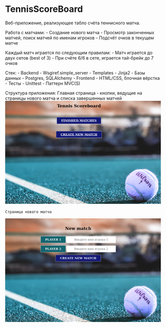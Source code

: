 # TennisScoreBoard

Веб-приложение, реализующее табло счёта теннисного матча.

Работа с матчами:
	 - Создание нового матча
  	 - Просмотр законченных матчей, поиск матчей по именам игроков
	 - Подсчёт очков в текущем матче

Каждый матч играется по следующим правилам:
    - Матч играется до двух сетов (best of 3)
    - При счёте 6/6 в сете, играется тай-брейк до 7 очков

Стек:
    - Backend - Wsgiref.simple_server
    - Templates - Jinja2
    - Базы данных - Postgres, SQLAlchemy
    - Frontend - HTML/CSS, блочная вёрстка 
    - Тесты - Unittest
    - Паттерн MVC(S)


Структура приложения:
    Главная страница - кнопки, ведущие на страницы нового матча и списка завершенных матчей
![img_1.png](img_1.png)
    
    Страница нового матча
![img_2.png](img_2.png)

